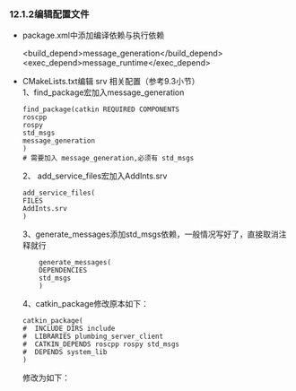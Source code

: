 ### 12.1.2编辑配置文件
*    package.xml中添加编译依赖与执行依赖

      <build_depend>message_generation</build_depend>
    <exec_depend>message_runtime</exec_depend>
    <!-- 
    exce_depend 以前对应的是 run_depend 现在非法
    -->
*   CMakeLists.txt编辑 srv 相关配置（参考9.3小节）  
    1、find_package宏加入message_generation

        find_package(catkin REQUIRED COMPONENTS
        roscpp
        rospy
        std_msgs
        message_generation
        )
        # 需要加入 message_generation,必须有 std_msgs
    2、 add_service_files宏加入AddInts.srv

        add_service_files(
        FILES
        AddInts.srv
        )
    3、generate_messages添加std_msgs依赖，一般情况写好了，直接取消注释就行

            generate_messages(
            DEPENDENCIES
            std_msgs
            )
    4、catkin_package修改原本如下：

        catkin_package(
        #  INCLUDE_DIRS include
        #  LIBRARIES plumbing_server_client
        #  CATKIN_DEPENDS roscpp rospy std_msgs
        #  DEPENDS system_lib
        )
    修改为如下：